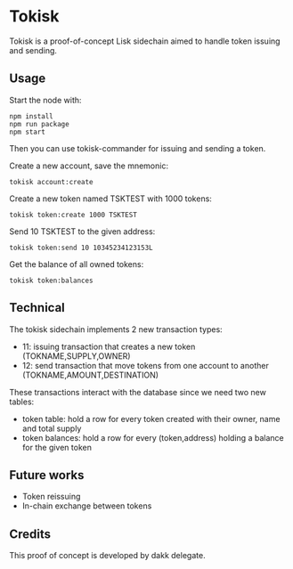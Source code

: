 # Tokisk

Tokisk is a proof-of-concept Lisk sidechain aimed to handle token issuing and sending.


## Usage

Start the node with:

```
npm install
npm run package
npm start
```


Then you can use tokisk-commander for issuing and sending a token.

Create a new account, save the mnemonic:
```
tokisk account:create
```

Create a new token named TSKTEST with 1000 tokens:
```
tokisk token:create 1000 TSKTEST
```

Send 10 TSKTEST to the given address:
```
tokisk token:send 10 10345234123153L
```

Get the balance of all owned tokens:
```
tokisk token:balances
```


## Technical

The tokisk sidechain implements 2 new transaction types:

- 11: issuing transaction that creates a new token (TOKNAME,SUPPLY,OWNER)
- 12: send transaction that move tokens from one account to another (TOKNAME,AMOUNT,DESTINATION)

These transactions interact with the database since we need two new tables:

- token table: hold a row for every token created with their owner, name and total supply
- token balances: hold a row for every (token,address) holding a balance for the given token


## Future works

- Token reissuing
- In-chain exchange between tokens


## Credits

This proof of concept is developed by dakk delegate.
